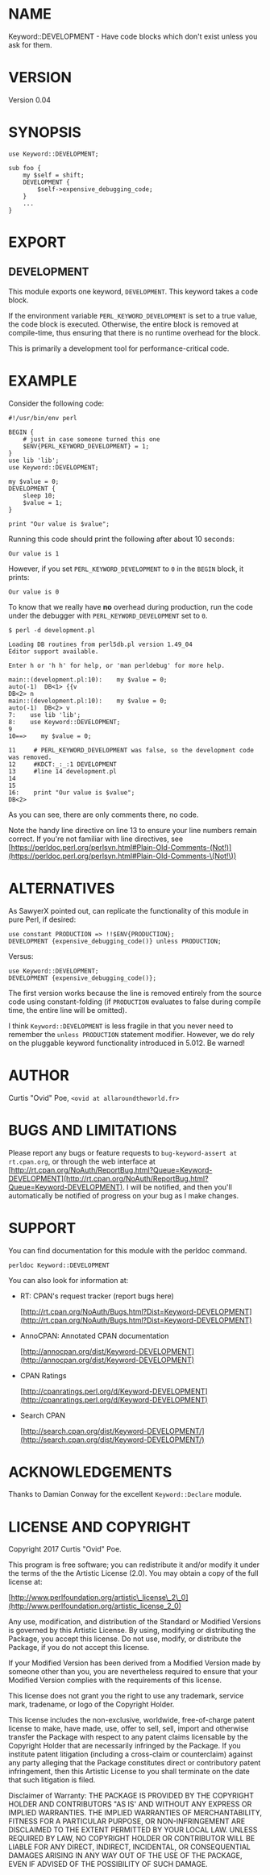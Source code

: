 # NAME

Keyword::DEVELOPMENT - Have code blocks which don't exist unless you ask for them.

# VERSION

Version 0.04

# SYNOPSIS

    use Keyword::DEVELOPMENT;

    sub foo {
        my $self = shift;
        DEVELOPMENT {
            $self->expensive_debugging_code;
        }
        ...
    }

# EXPORT

## DEVELOPMENT

This module exports one keyword, `DEVELOPMENT`. This keyword takes a code
block.

If the environment variable `PERL_KEYWORD_DEVELOPMENT` is set to a true
value, the code block is executed. Otherwise, the entire block is removed at
compile-time, thus ensuring that there is no runtime overhead for the block.

This is primarily a development tool for performance-critical code.

# EXAMPLE

Consider the following code:

    #!/usr/bin/env perl

    BEGIN {
        # just in case someone turned this one
        $ENV{PERL_KEYWORD_DEVELOPMENT} = 1;
    }
    use lib 'lib';
    use Keyword::DEVELOPMENT;

    my $value = 0;
    DEVELOPMENT {
        sleep 10;
        $value = 1;
    }

    print "Our value is $value";

Running this code should print the following after about 10 seconds:

    Our value is 1

However, if you set `PERL_KEYWORD_DEVELOPMENT` to `0` in the `BEGIN` block, it prints:

    Our value is 0

To know that we really have **no** overhead during production, run the code under the debugger
with `PERL_KEYWORD_DEVELOPMENT` set to `0`.

    $ perl -d development.pl

    Loading DB routines from perl5db.pl version 1.49_04
    Editor support available.

    Enter h or 'h h' for help, or 'man perldebug' for more help.

    main::(development.pl:10):    my $value = 0;
    auto(-1)  DB<1> {{v
    DB<2> n
    main::(development.pl:10):    my $value = 0;
    auto(-1)  DB<2> v
    7:    use lib 'lib';
    8:    use Keyword::DEVELOPMENT;
    9
    10==>    my $value = 0;

    11     # PERL_KEYWORD_DEVELOPMENT was false, so the development code was removed.
    12     #KDCT:_:_:1 DEVELOPMENT
    13     #line 14 development.pl
    14
    15
    16:    print "Our value is $value";
    DB<2>

As you can see, there are only comments there, no code.

Note the handy line directive on line 13 to ensure your line numbers remain
correct. If you're not familiar with line directives, see
[https://perldoc.perl.org/perlsyn.html#Plain-Old-Comments-(Not!)](https://perldoc.perl.org/perlsyn.html#Plain-Old-Comments-\(Not!\))

# ALTERNATIVES

As SawyerX pointed out, can replicate the functionality of this module in pure
Perl, if desired:

    use constant PRODUCTION => !!$ENV{PRODUCTION};
    DEVELOPMENT {expensive_debugging_code()} unless PRODUCTION;

Versus:

    use Keyword::DEVELOPMENT;
    DEVELOPMENT {expensive_debugging_code()};

The first version works because the line is removed entirely from the source
code using constant-folding (if `PRODUCTION` evaluates to false during
compile time, the entire line will be omitted).

I think `Keyword::DEVELOPMENT` is less fragile in that you never need to
remember the `unless PRODUCTION` statement modifier. However, we do rely on
the pluggable keyword functionality introduced in 5.012. Be warned!

# AUTHOR

Curtis "Ovid" Poe, `<ovid at allaroundtheworld.fr>`

# BUGS AND LIMITATIONS

Please report any bugs or feature requests to `bug-keyword-assert at
rt.cpan.org`, or through the web interface at
[http://rt.cpan.org/NoAuth/ReportBug.html?Queue=Keyword-DEVELOPMENT](http://rt.cpan.org/NoAuth/ReportBug.html?Queue=Keyword-DEVELOPMENT).  I will
be notified, and then you'll automatically be notified of progress on your bug
as I make changes.

# SUPPORT

You can find documentation for this module with the perldoc command.

    perldoc Keyword::DEVELOPMENT

You can also look for information at:

- RT: CPAN's request tracker (report bugs here)

    [http://rt.cpan.org/NoAuth/Bugs.html?Dist=Keyword-DEVELOPMENT](http://rt.cpan.org/NoAuth/Bugs.html?Dist=Keyword-DEVELOPMENT)

- AnnoCPAN: Annotated CPAN documentation

    [http://annocpan.org/dist/Keyword-DEVELOPMENT](http://annocpan.org/dist/Keyword-DEVELOPMENT)

- CPAN Ratings

    [http://cpanratings.perl.org/d/Keyword-DEVELOPMENT](http://cpanratings.perl.org/d/Keyword-DEVELOPMENT)

- Search CPAN

    [http://search.cpan.org/dist/Keyword-DEVELOPMENT/](http://search.cpan.org/dist/Keyword-DEVELOPMENT/)

# ACKNOWLEDGEMENTS

Thanks to Damian Conway for the excellent `Keyword::Declare` module.

# LICENSE AND COPYRIGHT

Copyright 2017 Curtis "Ovid" Poe.

This program is free software; you can redistribute it and/or modify it
under the terms of the the Artistic License (2.0). You may obtain a
copy of the full license at:

[http://www.perlfoundation.org/artistic\_license\_2\_0](http://www.perlfoundation.org/artistic_license_2_0)

Any use, modification, and distribution of the Standard or Modified
Versions is governed by this Artistic License. By using, modifying or
distributing the Package, you accept this license. Do not use, modify,
or distribute the Package, if you do not accept this license.

If your Modified Version has been derived from a Modified Version made
by someone other than you, you are nevertheless required to ensure that
your Modified Version complies with the requirements of this license.

This license does not grant you the right to use any trademark, service
mark, tradename, or logo of the Copyright Holder.

This license includes the non-exclusive, worldwide, free-of-charge
patent license to make, have made, use, offer to sell, sell, import and
otherwise transfer the Package with respect to any patent claims
licensable by the Copyright Holder that are necessarily infringed by the
Package. If you institute patent litigation (including a cross-claim or
counterclaim) against any party alleging that the Package constitutes
direct or contributory patent infringement, then this Artistic License
to you shall terminate on the date that such litigation is filed.

Disclaimer of Warranty: THE PACKAGE IS PROVIDED BY THE COPYRIGHT HOLDER
AND CONTRIBUTORS "AS IS' AND WITHOUT ANY EXPRESS OR IMPLIED WARRANTIES.
THE IMPLIED WARRANTIES OF MERCHANTABILITY, FITNESS FOR A PARTICULAR
PURPOSE, OR NON-INFRINGEMENT ARE DISCLAIMED TO THE EXTENT PERMITTED BY
YOUR LOCAL LAW. UNLESS REQUIRED BY LAW, NO COPYRIGHT HOLDER OR
CONTRIBUTOR WILL BE LIABLE FOR ANY DIRECT, INDIRECT, INCIDENTAL, OR
CONSEQUENTIAL DAMAGES ARISING IN ANY WAY OUT OF THE USE OF THE PACKAGE,
EVEN IF ADVISED OF THE POSSIBILITY OF SUCH DAMAGE.
